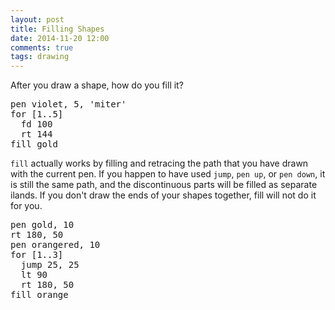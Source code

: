 ```yaml
---
layout: post
title: Filling Shapes
date: 2014-11-20 12:00
comments: true
tags: drawing
---
```


After you draw a shape, how do you fill it?

<pre class="examp">
pen violet, 5, 'miter'
for [1..5]
  fd 100
  rt 144
fill gold
</pre>

<script type="demo" height=199>
setup ->
  moveto -25, -50
demo ->
  pen violet, 5, 'miter'
  for [1..5]
    fd 100
    rt 144
  fill gold
  pause 1
  plan ->
    p = new Pencil
    p.pen 0.7
    p.move 25
    p.label 'fill gold', 'right'
    remove p
</script>

<code>fill</code> actually works by filling and retracing the path
that you have drawn with the current pen.  If you happen to have
used <code>jump</code>, <code>pen up</code>, or <code>pen down</code>,
it is still the same path, and the discontinuous parts will be filled
as separate ilands.  If you don't draw the ends of your shapes
together, fill will not do it for you.

<pre class="examp">
pen gold, 10
rt 180, 50
pen orangered, 10
for [1..3]
  jump 25, 25
  lt 90
  rt 180, 50
fill orange
</pre>

<script type="demo" height=249 width=249>
setup ->
  moveto -25, 50
demo ->
  pen gold, 10
  rt 180, 50
  pen orangered, 10
  for [1..3]
    jump 25, 25
    lt 90
    rt 180, 50
  pause 1
  fill orange
</script>

